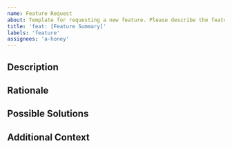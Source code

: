 ```yaml
---
name: Feature Request
about: Template for requesting a new feature. Please describe the feature you'd like to see added to improve the product.
title: 'feat: [Feature Summary]'
labels: 'feature'
assignees: 'a-honey'
---
```


## Description

<!-- Describe the feature you would like to request in detail. What functionality would it add to the Linked Out Admin Page? -->

## Rationale

<!-- Explain why this feature is important and how it would benefit the project. -->

## Possible Solutions

<!-- Provide any ideas or approaches for implementing this feature. If unsure, leave this section for discussion. -->

## Additional Context

<!-- Add any other context, screenshots, or examples related to the feature request, if applicable. -->
